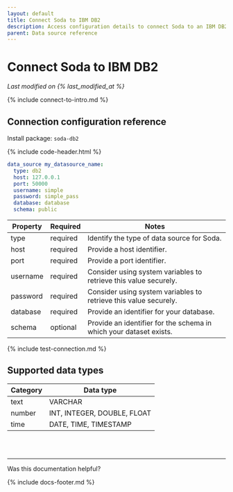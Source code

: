 ```yaml
---
layout: default
title: Connect Soda to IBM DB2
description: Access configuration details to connect Soda to an IBM DB2 data source.
parent: Data source reference
---
```


# Connect Soda to IBM DB2
*Last modified on {% last_modified_at %}*

{% include connect-to-intro.md %}

## Connection configuration reference

Install package: `soda-db2`

{% include code-header.html %}
```yaml
data_source my_datasource_name:
  type: db2
  host: 127.0.0.1
  port: 50000
  username: simple
  password: simple_pass
  database: database
  schema: public
```

| Property | Required | Notes                                                      |
| -------- | -------- | ---------------------------------------------------------- |
| type      | required  | Identify the type of data source for Soda.               |
| host      | required  | Provide a host identifier.                               |
| port      | required  | Provide a port identifier.                               |
| username  | required | Consider using system variables to retrieve this value securely.      |
| password  | required | Consider using system variables to retrieve this value securely.      |
| database  | required | Provide an identifier for your database.                  |
| schema    | optional | Provide an identifier for the schema in which your dataset exists.|


{% include test-connection.md %}


## Supported data types

| Category | Data type  |
| -------- | ---------- |
| text     | VARCHAR  |
| number   | INT, INTEGER, DOUBLE, FLOAT  |
| time     | DATE, TIME, TIMESTAMP |

<br />
<br />

---

Was this documentation helpful?

<!-- LikeBtn.com BEGIN -->
<span class="likebtn-wrapper" data-theme="tick" data-i18n_like="Yes" data-ef_voting="grow" data-show_dislike_label="true" data-counter_zero_show="true" data-i18n_dislike="No"></span>
<script>(function(d,e,s){if(d.getElementById("likebtn_wjs"))return;a=d.createElement(e);m=d.getElementsByTagName(e)[0];a.async=1;a.id="likebtn_wjs";a.src=s;m.parentNode.insertBefore(a, m)})(document,"script","//w.likebtn.com/js/w/widget.js");</script>
<!-- LikeBtn.com END -->

{% include docs-footer.md %}